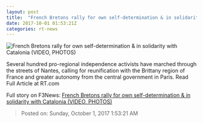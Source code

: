 ```yaml
---
layout: post
title:  "French Bretons rally for own self-determination & in solidarity with Catalonia (VIDEO, PHOTOS)"
date: 2017-10-01 01:53:21Z
categories: rt-news
---
```


![French Bretons rally for own self-determination & in solidarity with Catalonia (VIDEO, PHOTOS)](https://img.rt.com/files/2017.10/article/59d03390fc7e93835a8b4567.jpg)

Several hundred pro-regional independence activists have marched through the streets of Nantes, calling for reunification with the Brittany region of France and greater autonomy from the central government in Paris. Read Full Article at RT.com


Full story on F3News: [French Bretons rally for own self-determination & in solidarity with Catalonia (VIDEO, PHOTOS)](http://www.f3nws.com/n/TQdp4C)

> Posted on: Sunday, October 1, 2017 1:53:21 AM
